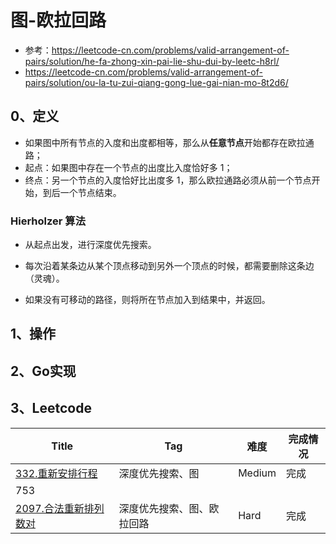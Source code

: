 # 图-欧拉回路

- 参考：https://leetcode-cn.com/problems/valid-arrangement-of-pairs/solution/he-fa-zhong-xin-pai-lie-shu-dui-by-leetc-h8rl/
- https://leetcode-cn.com/problems/valid-arrangement-of-pairs/solution/ou-la-tu-zui-qiang-gong-lue-gai-nian-mo-8t2d6/

## 0、定义

- 如果图中所有节点的入度和出度都相等，那么从**任意节点**开始都存在欧拉通路；
- 起点：如果图中存在一个节点的出度比入度恰好多 1；
- 终点：另一个节点的入度恰好比出度多 1，那么欧拉通路必须从前一个节点开始，到后一个节点结束。

### Hierholzer 算法

- 从起点出发，进行深度优先搜索。

- 每次沿着某条边从某个顶点移动到另外一个顶点的时候，都需要删除这条边（灵魂）。

- 如果没有可移动的路径，则将所在节点加入到结果中，并返回。

## 1、操作

## 2、Go实现

## 3、Leetcode

| Title                                                                         | Tag           | 难度     | 完成情况 |
|-------------------------------------------------------------------------------|---------------|--------|------|
| [332.重新安排行程](https://leetcode-cn.com/problems/reconstruct-itinerary/)         | 深度优先搜索、图      | Medium | 完成   |
| 753                                                                           |               |        |      |
| [2097.合法重新排列数对](https://leetcode-cn.com/problems/valid-arrangement-of-pairs/) | 深度优先搜索、图、欧拉回路 | Hard   | 完成   |
